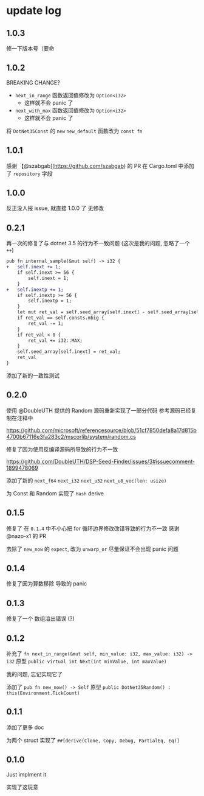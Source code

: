 # update log

## 1.0.3

修一下版本号（要命

## 1.0.2

BREAKING CHANGE?
- `next_in_range` 函数返回值修改为 `Option<i32>`
  - 这样就不会 panic 了
- `next_with_max` 函数返回值修改为 `Option<i32>`
  - 这样就不会 panic 了

将 `DotNet35Const` 的 `new` `new_default` 函数改为 `const fn`

## 1.0.1

感谢 【@szabgab](https://github.com/szabgab) 的 PR
在 Cargo.toml 中添加了 `repository` 字段

## 1.0.0

反正没人报 issue, 就直接 1.0.0 了
无修改

## 0.2.1

再一次的修复了与 dotnet 3.5 的行为不一致问题
(这次是我的问题, 忽略了一个 `++`)

```diff
pub fn internal_sample(&mut self) -> i32 {
+   self.inext += 1;
    if self.inext >= 56 {
        self.inext = 1;
    }
+   self.inextp += 1;
    if self.inextp >= 56 {
        self.inextp = 1;
    }
    let mut ret_val = self.seed_array[self.inext] - self.seed_array[self.inextp];
    if ret_val == self.consts.mbig {
        ret_val -= 1;
    }
    if ret_val < 0 {
        ret_val += i32::MAX;
    }
    self.seed_array[self.inext] = ret_val;
    ret_val
}
```

添加了新的一致性测试

## 0.2.0

使用 @DoubleUTH 提供的 Random 源码重新实现了一部分代码
参考源码已经复制在注释中

https://github.com/microsoft/referencesource/blob/51cf7850defa8a17d815b4700b67116e3fa283c2/mscorlib/system/random.cs

修复了因为使用反编译源码所导致的行为不一致

https://github.com/DoubleUTH/DSP-Seed-Finder/issues/3#issuecomment-1899478069

添加了新的 `next_f64` `next_i32` `next_u32` `next_u8_vec(len: usize)`

为 Const 和 Random 实现了 `Hash` derive

## 0.1.5

修复了 在 `0.1.4` 中不小心把 for 循环边界修改改错导致的行为不一致
感谢 @nazo-x1 的 PR

去除了 `new_now` 的 `expect`, 改为 `unwarp_or`
尽量保证不会出现 panic 问题

## 0.1.4

修复了因为算数移除 导致的 panic

## 0.1.3

修复了一个 数组溢出错误 (?)

## 0.1.2

补充了 `fn next_in_range(&mut self, min_value: i32, max_value: i32) -> i32`
原型 `public virtual int Next(int minValue, int maxValue)`

我的问题, 忘记实现它了

添加了 `pub fn new_now() -> Self`
原型 `public DotNet35Random() : this(Environment.TickCount)`

## 0.1.1

添加了更多 doc

为两个 struct 实现了 `##[derive(Clone, Copy, Debug, PartialEq, Eq)]`

## 0.1.0

Just implment it

实现了这玩意
